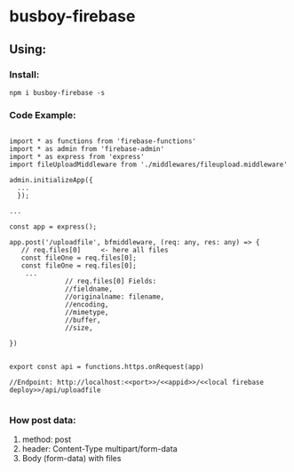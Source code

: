 # busboy-firebase

## Using:

### Install:

`npm i busboy-firebase -s`

### Code Example:

	
~~~~

import * as functions from 'firebase-functions'
import * as admin from 'firebase-admin'
import * as express from 'express'
import fileUploadMiddleware from './middlewares/fileupload.middleware'

admin.initializeApp({
  ...
  });

...

const app = express();

app.post('/uploadfile', bfmiddleware, (req: any, res: any) => {
   // req.files[0]     <- here all files
   const fileOne = req.files[0];      
   const fileOne = req.files[0];   
    ...
              // req.files[0] Fields:
              //fieldname,
              //originalname: filename,
              //encoding,
              //mimetype,
              //buffer,
              //size,
   
})


export const api = functions.https.onRequest(app)

//Endpoint: http://localhost:<<port>>/<<appid>>/<<local firebase deploy>>/api/uploadfile
	
~~~~

### How post data:

1. method: post
2. header: Content-Type  multipart/form-data
3. Body (form-data)  with files


